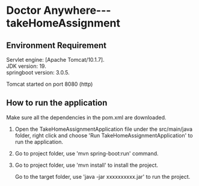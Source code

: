 # Doctor Anywhere---takeHomeAssignment

## Environment Requirement

Servlet engine: [Apache Tomcat/10.1.7]. \
JDK version: 19. \
springboot version: 3.0.5. 

Tomcat started on port 8080 (http)

## How to run the application

Make sure all the dependencies in the pom.xml are downloaded.

1. Open the TakeHomeAssignmentApplication file under the src/main/java folder, right click and choose 'Run TakeHomeAssignmentApplication' to run the application. 

2. Go to project folder, use 'mvn spring-boot:run' command.

3. Go to project folder, use 'mvn install' to install the project.

   Go to the target folder, use 'java -jar xxxxxxxxxx.jar' to run the project.
